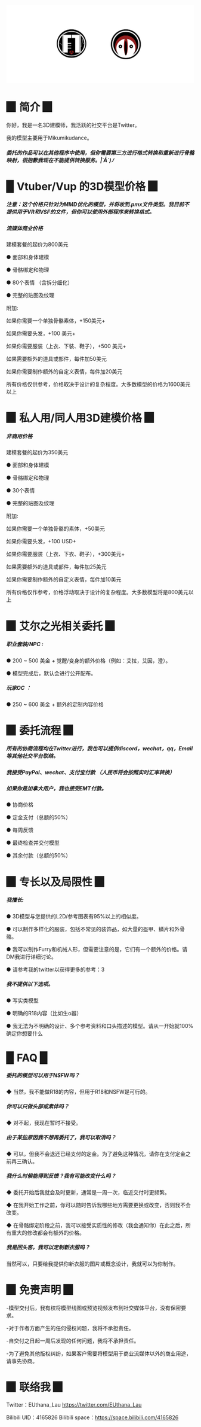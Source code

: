 
![](image/pro.png)



# ▉ 简介 ▉

你好，我是一名3D建模师，我活跃的社交平台是Twitter。

我的模型主要用于Mikumikudance。

##### 委托的作品可以在其他程序中使用，但你需要第三方进行格式转换和重新进行骨骼映射，很抱歉我现在不能提供转换服务。|´Å`)ﾉ 


# ▉ Vtuber/Vup 的3D模型价格 ▉  


##### 注意：这个价格只针对为MMD优化的模型，并将收到.pmx文件类型。我目前不提供用于VR和VSF的文件，但你可以使用外部程序来转换格式。


##### 流媒体商业价格

建模套餐的起价为800美元

● 面部和身体建模

● 骨骼绑定和物理

● 80个表情 （含拆分细化）

● 完整的贴图及纹理


附加:

如果你需要一个单独骨骼素体，+150美元+

如果你需要头发，+100 美元+

如果你需要服装（上衣、下装、鞋子），+500 美元+

如果需要额外的道具或部件，每件加50美元

如果你需要制作额外的自定义表情，每件加20美元

所有价格仅供参考，价格取决于设计的复杂程度。大多数模型的价格为1600美元以上



# ▉ 私人用/同人用3D建模价格 ▉  

##### 非商用价格

建模套餐的起价为350美元

● 面部和身体建模

● 骨骼绑定和物理

● 30个表情

● 完整的贴图及纹理

附加:

如果你需要一个单独骨骼的素体，+50美元

如果你需要头发，+100 USD+

如果你需要服装（上衣、下衣、鞋子），+300美元+

如果需要额外的道具或部件，每件加25美元

如果你需要制作额外的自定义表情，每件加10美元

所有价格仅作参考，价格浮动取决于设计的复杂程度。大多数模型将是800美元以上


# ▉ 艾尔之光相关委托 ▉  

##### 职业套装/NPC : 

● 200 ~ 500 美金 + 觉醒/变身的额外价格（例如：艾拉，艾因，澄）。

● 模型完成后，默认会进行公开配布。

##### 玩家OC ：

● 250 ~ 600 美金 + 额外的定制内容价格


# ▉ 委托流程 ▉  

##### 所有的协商流程均在Twitter进行，我也可以提供discord，wechat，qq，Email等其他社交平台联络。

##### 我接受PayPal、wechat、支付宝付款 （人民币将会按照实时汇率转换）

##### 如果你是加拿大用户，我也接受EMT付款。

● 协商价格

● 定金支付（总额的50%）

● 每周反馈

● 最终检查并交付模型

● 其余付款（总额的50%）


# ▉ 专长以及局限性 ▉  

##### 我擅长:

● 3D模型与您提供的L2D/参考图表有95%以上的相似度。

● 可以制作多样化的服装，包括不常见的装饰品，如大量的盔甲、鳞片和外骨骼。

● 我可以制作Furry和机械人形，但需要注意的是，它们有一个额外的价格。请DM我进行详细讨论。

● 请参考我的twitter以获得更多的参考：3

##### 我不提供以下选项。

● 写实类模型

● 明确的R18内容（比如生o器）

● 我无法为不明确的设计、多个参考资料和口头描述的模型。请从一开始就100%确定你想要什么

# ▉ FAQ ▉ 

##### 委托的模型可以用于NSFW吗？

◆ 当然，我不能做R18的内容，但用于R18和NSFW是可行的。


##### 你可以只做头部或素体吗？

◆ 对不起，我现在暂时不接受。


##### 由于某些原因我不想再委托了，我可以取消吗？

◆ 可以，但我不会退还已经支付的定金。为了避免这种情况，请你在支付定金之前再三确认。


##### 我什么时候能得到反馈？我有可能改变什么吗？

◆ 委托开始后我就会及时更新，通常是一周一次，临近交付时更频繁。

◆ 在我开始工作之前，你可以随时告诉我哪些地方需要更换或改变，否则我不会改变。

◆ 在骨骼绑定阶段之前，我可以接受实质性的修改（我会通知你）在此之后，所有重大的修改都会有额外的价格。


##### 我是回头客，我可以定制新衣服吗？

当然可以，只要给我提供你新衣服的图片或概念设计，我就可以为你制作。




# ▉ 免责声明 ▉  

-模型交付后，我有权将模型线图或预览视频发布到社交媒体平台，没有保密要求。

-对于作者方面产生的任何侵权问题，我将不承担责任。

-自交付之日起一周后发现的任何问题，我将不承担责任。

-为了避免其他版权纠纷，如果客户需要将模型用于商业流媒体以外的商业用途，请事先协商。


# ▉ 联络我 ▉  

Twitter：EUthana_Lau  https://twitter.com/EUthana_Lau

Bilibili UID：4165826  Bilibili space：https://space.bilibili.com/4165826
